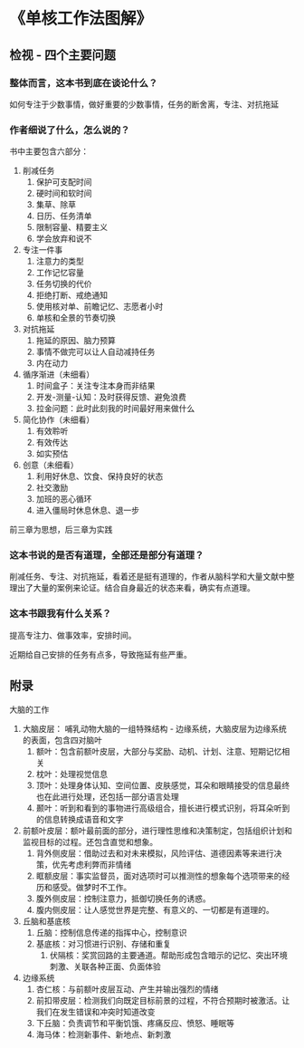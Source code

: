 # 《单核工作法图解》

## 检视 - 四个主要问题

### 整体而言，这本书到底在谈论什么？

如何专注于少数事情，做好重要的少数事情，任务的断舍离，专注、对抗拖延

### 作者细说了什么，怎么说的？

书中主要包含六部分：

1. 削减任务
    1. 保护可支配时间
    2. 硬时间和软时间
    3. 集草、除草
    4. 日历、任务清单
    5. 限制容量、精要主义
    6. 学会放弃和说不
2. 专注一件事
    1. 注意力的类型
    2. 工作记忆容量
    3. 任务切换的代价
    4. 拒绝打断、戒绝通知
    5. 使用核对单、前瞻记忆、志愿者小时
    6. 单核和全景的节奏切换
3. 对抗拖延
    1. 拖延的原因、脑力预算
    2. 事情不做完可以让人自动减持任务
    3. 内在动力
4. 循序渐进（未细看）
    1. 时间盒子：关注专注本身而非结果
    2. 开发-测量-认知：及时获得反馈、避免浪费
    3. 拉金问题：此时此刻我的时间最好用来做什么
5. 简化协作（未细看）
    1. 有效聆听
    2. 有效传达
    3. 如实预估
6. 创意（未细看）
    1. 利用好休息、饮食、保持良好的状态
    2. 社交激励
    3. 加班的恶心循环
    4. 进入僵局时休息休息、退一步

前三章为思想，后三章为实践

### 这本书说的是否有道理，全部还是部分有道理？

削减任务、专注、对抗拖延，看着还是挺有道理的，作者从脑科学和大量文献中整理出了大量的案例来论证。结合自身最近的状态来看，确实有点道理。

### 这本书跟我有什么关系？

提高专注力、做事效率，安排时间。

近期给自己安排的任务有点多，导致拖延有些严重。

## 附录

大脑的工作

1. 大脑皮层： 哺乳动物大脑的一组特殊结构 - 边缘系统，大脑皮层为边缘系统的表面，包含四对脑叶
    1. 额叶：包含前额叶皮层，大部分与奖励、动机、计划、注意、短期记忆相关
    2. 枕叶：处理视觉信息
    3. 顶叶：处理身体认知、空间位置、皮肤感觉，耳朵和眼睛接受的信息最终也在此进行处理，还包括一部分语言处理
    4. 颞叶：听到和看到的事物进行高级组合，擅长进行模式识别，将耳朵听到的信息转换成语音和文字
2. 前额叶皮层：额叶最前面的部分，进行理性思维和决策制定，包括组织计划和监视目标的过程。还包含直觉和想象。
    1. 背外侧皮层：借助过去和对未来模拟，风险评估、道德因素等来进行决策，优先考虑利弊而非情绪
    2. 眶额皮层：事实监督员，面对选项时可以推测性的想象每个选项带来的经历和感受。做梦时不工作。
    3. 腹外侧皮层：控制注意力，抵御切换任务的诱惑。
    4. 腹内侧皮层：让人感觉世界是完整、有意义的、一切都是有道理的。
3. 丘脑和基底核
    1. 丘脑：控制信息传递的指挥中心，控制意识
    2. 基底核：对习惯进行识别、存储和重复
        1. 伏隔核：奖赏回路的主要通道。帮助形成包含暗示的记忆、突出环境刺激、关联各种正面、负面体验
4. 边缘系统
    1. 杏仁核：与前额叶皮层互动、产生并输出强烈的情绪
    2. 前扣带皮层：检测我们向既定目标前景的过程，不符合预期时被激活。让我们在发生错误和冲突时知道改变
    3. 下丘脑：负责调节和平衡饥饿、疼痛反应、愤怒、睡眠等
    4. 海马体：检测新事件、新地点、新刺激
